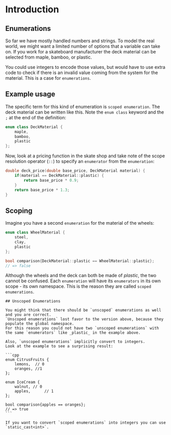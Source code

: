 # Introduction

## Enumerations

So far we have mostly handled numbers and strings.
To model the real world, we might want a limited number of options that a variable can take on.
If you work for a skateboard manufacturer the deck material can be selected from maple, bamboo, or plastic.

You could use integers to encode those values, but would have to use extra code to check if there is an invalid value coming from the system for the material.
This is a case for `enumerations`.

## Example usage

The specific term for this kind of enumeration is `scoped enumeration`.
The deck material can be written like this.
Note the `enum class` keyword and the `;` at the end of the definition:

```cpp
enum class DeckMaterial {
    maple,
    bamboo,
    plastic
};
```
Now, look at a pricing function in the skate shop and take note of the scope resolution operator (`::`) to specify an `enumerator` from the `enumeration`:

```cpp
double deck_price(double base_price, DeckMaterial material) {
    if(material == DeckMaterial::plastic) {
        return base_price * 0.9;
    }
    return base_price * 1.3;
}
```

## Scoping

Imagine you have a second `enumeration` for the material of the wheels:

```cpp
enum class WheelMaterial {
    steel,
    clay,
    plastic
};

bool comparison{DeckMaterial::plastic == WheelMaterial::plastic};
// => false
```
Although the wheels and the deck can both be made of _plastic_, the two cannot be confused.
Each `enumeration` will have its `enumerators` in its own scope - its own namespace.
This is the reason they are called `scoped enumerations`.

~~~~exercism/advanced
## Unscoped Enumerations

You might think that there should be `unscoped` enumerations as well and you are correct.
`Unscoped enumerations` lost favor to the version above, because they populate the global namespace.
For this reason you could not have two `unscoped enumerations` with the same `enumerators` like _plastic_ in the example above.

Also, `unscoped enumerations` implicitly convert to integers. 
Look at the example to see a surprising result:

```cpp
enum CitrusFruits {
    lemons,  // 0
    oranges, //1
};

enum IceCream {
    walnut, // 0
    apples,      // 1
};

bool comparison{apples == oranges};
// => true
```

If you want to convert `scoped enumerations` into integers you can use `static_cast<int>`.
~~~~
